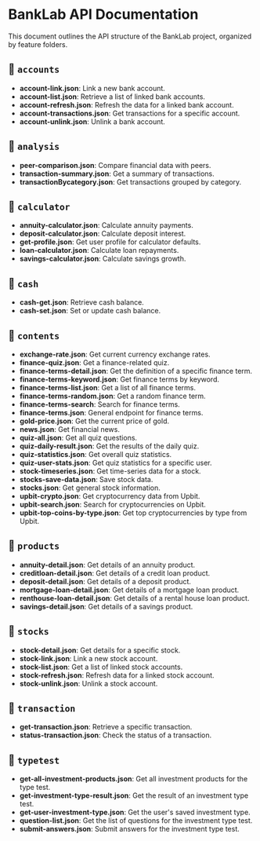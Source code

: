 # BankLab API Documentation

This document outlines the API structure of the BankLab project, organized by feature folders.

## 📂 `accounts`
- **account-link.json**: Link a new bank account.
- **account-list.json**: Retrieve a list of linked bank accounts.
- **account-refresh.json**: Refresh the data for a linked bank account.
- **account-transactions.json**: Get transactions for a specific account.
- **account-unlink.json**: Unlink a bank account.

## 📂 `analysis`
- **peer-comparison.json**: Compare financial data with peers.
- **transaction-summary.json**: Get a summary of transactions.
- **transactionBycategory.json**: Get transactions grouped by category.

## 📂 `calculator`
- **annuity-calculator.json**: Calculate annuity payments.
- **deposit-calculator.json**: Calculate deposit interest.
- **get-profile.json**: Get user profile for calculator defaults.
- **loan-calculator.json**: Calculate loan repayments.
- **savings-calculator.json**: Calculate savings growth.

## 📂 `cash`
- **cash-get.json**: Retrieve cash balance.
- **cash-set.json**: Set or update cash balance.

## 📂 `contents`
- **exchange-rate.json**: Get current currency exchange rates.
- **finance-quiz.json**: Get a finance-related quiz.
- **finance-terms-detail.json**: Get the definition of a specific finance term.
- **finance-terms-keyword.json**: Get finance terms by keyword.
- **finance-terms-list.json**: Get a list of all finance terms.
- **finance-terms-random.json**: Get a random finance term.
- **finance-terms-search**: Search for finance terms.
- **finance-terms.json**: General endpoint for finance terms.
- **gold-price.json**: Get the current price of gold.
- **news.json**: Get financial news.
- **quiz-all.json**: Get all quiz questions.
- **quiz-daily-result.json**: Get the results of the daily quiz.
- **quiz-statistics.json**: Get overall quiz statistics.
- **quiz-user-stats.json**: Get quiz statistics for a specific user.
- **stock-timeseries.json**: Get time-series data for a stock.
- **stocks-save-data.json**: Save stock data.
- **stocks.json**: Get general stock information.
- **upbit-crypto.json**: Get cryptocurrency data from Upbit.
- **upbit-search.json**: Search for cryptocurrencies on Upbit.
- **upbit-top-coins-by-type.json**: Get top cryptocurrencies by type from Upbit.

## 📂 `products`
- **annuity-detail.json**: Get details of an annuity product.
- **creditloan-detail.json**: Get details of a credit loan product.
- **deposit-detail.json**: Get details of a deposit product.
- **mortgage-loan-detail.json**: Get details of a mortgage loan product.
- **renthouse-loan-detail.json**: Get details of a rental house loan product.
- **savings-detail.json**: Get details of a savings product.

## 📂 `stocks`
- **stock-detail.json**: Get details for a specific stock.
- **stock-link.json**: Link a new stock account.
- **stock-list.json**: Get a list of linked stock accounts.
- **stock-refresh.json**: Refresh data for a linked stock account.
- **stock-unlink.json**: Unlink a stock account.

## 📂 `transaction`
- **get-transaction.json**: Retrieve a specific transaction.
- **status-transaction.json**: Check the status of a transaction.

## 📂 `typetest`
- **get-all-investment-products.json**: Get all investment products for the type test.
- **get-investment-type-result.json**: Get the result of an investment type test.
- **get-user-investment-type.json**: Get the user's saved investment type.
- **question-list.json**: Get the list of questions for the investment type test.
- **submit-answers.json**: Submit answers for the investment type test.
